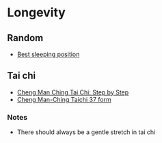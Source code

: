 # Longevity

## Random
- [Best sleeping position](https://youtu.be/5AclewFO62E)

## Tai chi
- [Cheng Man Ching Tai Chi: Step by Step](https://youtu.be/tljjjyRuUG8)
- [Cheng Man-Ching Taichi 37 form](https://www.youtube.com/watch?v=nflcfoEwuc8)

### Notes
- There should always be a gentle stretch in tai chi